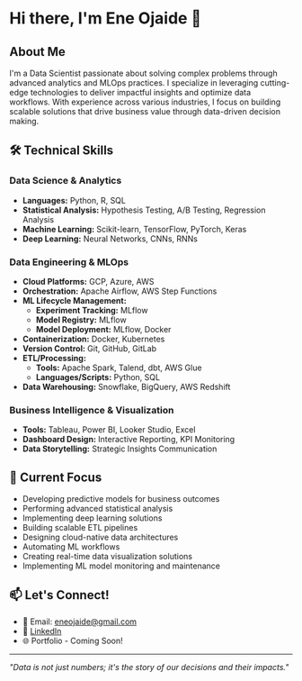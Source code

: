 # Hi there, I'm Ene Ojaide 👋

## About Me
I'm a Data Scientist passionate about solving complex problems through advanced analytics and MLOps practices. I specialize in leveraging cutting-edge technologies to deliver impactful insights and optimize data workflows. With experience across various industries, I focus on building scalable solutions that drive business value through data-driven decision making.

## 🛠️ Technical Skills
### Data Science & Analytics
- **Languages:** Python, R, SQL
- **Statistical Analysis:** Hypothesis Testing, A/B Testing, Regression Analysis
- **Machine Learning:** Scikit-learn, TensorFlow, PyTorch, Keras
- **Deep Learning:** Neural Networks, CNNs, RNNs

### Data Engineering & MLOps
- **Cloud Platforms:** GCP, Azure, AWS
- **Orchestration:** Apache Airflow, AWS Step Functions
- **ML Lifecycle Management:**
  - **Experiment Tracking:** MLflow
  - **Model Registry:** MLflow
  - **Model Deployment:** MLflow, Docker
- **Containerization:** Docker, Kubernetes
- **Version Control:** Git, GitHub, GitLab
- **ETL/Processing:** 
  - **Tools:** Apache Spark, Talend, dbt, AWS Glue
  - **Languages/Scripts:** Python, SQL
- **Data Warehousing:** Snowflake, BigQuery, AWS Redshift

### Business Intelligence & Visualization
- **Tools:** Tableau, Power BI, Looker Studio, Excel
- **Dashboard Design:** Interactive Reporting, KPI Monitoring
- **Data Storytelling:** Strategic Insights Communication

## 🔭 Current Focus
- Developing predictive models for business outcomes
- Performing advanced statistical analysis
- Implementing deep learning solutions
- Building scalable ETL pipelines
- Designing cloud-native data architectures
- Automating ML workflows
- Creating real-time data visualization solutions
- Implementing ML model monitoring and maintenance


## 📫 Let's Connect!
- 📧 Email: eneojaide@gmail.com
- 💼 [LinkedIn](https://www.linkedin.com/in/ene-ojaide)
- 🌐 Portfolio - Coming Soon!

---
*"Data is not just numbers; it's the story of our decisions and their impacts."*

